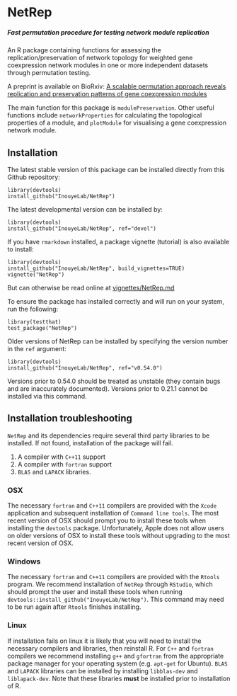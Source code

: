 # NetRep
##### Fast permutation procedure for testing network module replication

An R package containing functions for assessing the replication/preservation of 
network topology for weighted gene coexpression network modules in one or more
independent datasets through permutation testing.

A preprint is available on BioRxiv: [A scalable permutation approach reveals replication and preservation patterns of gene coexpression modules](http://biorxiv.org/content/early/2015/10/21/029553)

The main function for this package is `modulePreservation`. Other
useful functions include `networkProperties` for calculating the
topological properties of a module, and `plotModule` for visualising a
gene coexpression network module.

## Installation

The latest stable version of this package can be installed directly from this
Github repository:

```{r}
library(devtools)
install_github("InouyeLab/NetRep")
```

The latest developmental version can be installed by:

```{r}
library(devtools)
install_github("InouyeLab/NetRep", ref="devel")
```

If you have `rmarkdown` installed, a package vignette (tutorial) is also 
available to install:

```{r}
library(devtools)
install_github("InouyeLab/NetRep", build_vignettes=TRUE)
vignette("NetRep")
```
But can otherwise be read online at [vignettes/NetRep.md](vignettes/NetRep.md)

To ensure the package has installed correctly and will run on your system, run the following:

```{r}
library(testthat)
test_package("NetRep")
```

Older versions of NetRep can be installed by specifying the version number in the `ref` argument:

```{r}
library(devtools)
install_github("InouyeLab/NetRep", ref="v0.54.0")
```

Versions prior to 0.54.0 should be treated as unstable (they contain bugs and are inaccurately documented). 
Versions prior to 0.21.1 cannot be installed via this command. 

## Installation troubleshooting

`NetRep` and its dependencies require several third party libraries to be
installed. If not found, installation of the package will fail.

 1. A compiler with `C++11` support
 2. A compiler with `fortran` support
 3. `BLAS` and `LAPACK` libraries.

### OSX

The necessary `fortran` and `C++11` compilers are provided with the `Xcode` 
application and subsequent installation of `Command line tools`. The most
recent version of OSX should prompt you to install these tools when 
installing the `devtools` package. Unfortunately, Apple does not allow
users on older versions of OSX to install these tools without upgrading
to the most recent version of OSX. 

### Windows

The necessary `fortran` and `C++11` compilers are provided with the `Rtools`
program. We recommend installation of `NetRep` through `RStudio`, which 
should prompt the user and install these tools when running 
`devtools::install_github("InouyeLab/NetRep")`. This command may need to be
run again after `Rtools` finishes installing.

### Linux

If installation fails on linux it is likely that you will need to install
the necessary compilers and libraries, then reinstall R. For `C++` and 
`fortran` compilers we recommend installing `g++` and `gfortran` from the
appropriate package manager for your operating system (e.g. `apt-get` for 
Ubuntu). `BLAS` and `LAPACK` libraries can be installed by installing 
`libblas-dev` and `liblapack-dev`. Note that these libraries **must** be
installed prior to installation of R.

